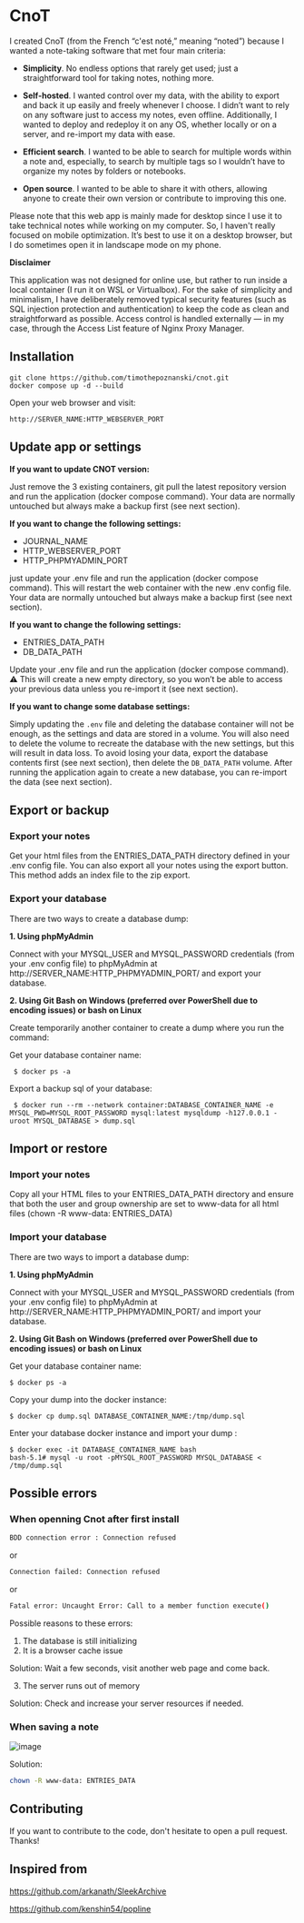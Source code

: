 # CnoT

I created CnoT (from the French “c'est noté,” meaning “noted”) because I wanted a note-taking software that met four main criteria:

- **Simplicity**. No endless options that rarely get used; just a straightforward tool for taking notes, nothing more.
 
- **Self-hosted**. I wanted control over my data, with the ability to export and back it up easily and freely whenever I choose. I didn’t want to rely on any software just to access my notes, even offline. Additionally, I wanted to deploy and redeploy it on any OS, whether locally or on a server, and re-import my data with ease.
 
- **Efficient search**. I wanted to be able to search for multiple words within a note and, especially, to search by multiple tags so I wouldn’t have to organize my notes by folders or notebooks.
 
- **Open source**. I wanted to be able to share it with others, allowing anyone to create their own version or contribute to improving this one.

Please note that this web app is mainly made for desktop since I use it to take technical notes while working on my computer. So, I haven't really focused on mobile optimization. It’s best to use it on a desktop browser, but I do sometimes open it in landscape mode on my phone.

**Disclaimer**

This application was not designed for online use, but rather to run inside a local container (I run it on WSL or Virtualbox). For the sake of simplicity and minimalism, I have deliberately removed typical security features (such as SQL injection protection and authentication) to keep the code as clean and straightforward as possible.
Access control is handled externally — in my case, through the Access List feature of Nginx Proxy Manager.

## Installation
 
```
git clone https://github.com/timothepoznanski/cnot.git
docker compose up -d --build
```

Open your web browser and visit:

`http://SERVER_NAME:HTTP_WEBSERVER_PORT`


## Update app or settings

**If you want to update CNOT version:** 

Just remove the 3 existing containers, git pull the latest repository version and run the application (docker compose command). Your data are normally untouched but always make a backup first (see next section).

**If you want to change the following settings:** 

- JOURNAL_NAME
- HTTP_WEBSERVER_PORT
- HTTP_PHPMYADMIN_PORT

just update your .env file and run the application (docker compose command). This will restart the web container with the new .env config file. Your data are normally untouched but always make a backup first (see next section).

**If you want to change the following settings:** 

- ENTRIES_DATA_PATH
- DB_DATA_PATH

Update your .env file and run the application (docker compose command). ⚠️ This will create a new empty directory, so you won’t be able to access your previous data unless you re-import it (see next section).

**If you want to change some database settings:**

Simply updating the `.env` file and deleting the database container will not be enough, as the settings and data are stored in a volume. You will also need to delete the volume to recreate the database with the new settings, but this will result in data loss. To avoid losing your data, export the database contents first (see next section), then delete the `DB_DATA_PATH` volume. After running the application again to create a new database, you can re-import the data (see next section). 

## Export or backup

### Export your notes ###

Get your html files from the ENTRIES_DATA_PATH directory defined in your .env config file.
You can also export all your notes using the export button. This method adds an index file to the zip export.

### Export your database ###

There are two ways to create a database dump:

**1. Using phpMyAdmin**

Connect with your MYSQL_USER and MYSQL_PASSWORD credentials (from your .env config file) to phpMyAdmin at http://SERVER_NAME:HTTP_PHPMYADMIN_PORT/ and export your database.

**2. Using Git Bash on Windows (preferred over PowerShell due to encoding issues) or bash on Linux**

Create temporarily another container to create a dump where you run the command:

  Get your database container name:

  ```
   $ docker ps -a
  ```

  Export a backup sql of your database: 
  
  ```
   $ docker run --rm --network container:DATABASE_CONTAINER_NAME -e MYSQL_PWD=MYSQL_ROOT_PASSWORD mysql:latest mysqldump -h127.0.0.1 -uroot MYSQL_DATABASE > dump.sql
  ```

## Import or restore

### Import your notes ### 

Copy all your HTML files to your ENTRIES_DATA_PATH directory and ensure that both the user and group ownership are set to www-data for all html files (chown -R www-data: ENTRIES_DATA)

### Import your database ### 

There are two ways to import a database dump:

**1. Using phpMyAdmin**

Connect with your MYSQL_USER and MYSQL_PASSWORD credentials (from your .env config file) to phpMyAdmin at http://SERVER_NAME:HTTP_PHPMYADMIN_PORT/ and import your database.

**2. Using Git Bash on Windows (preferred over PowerShell due to encoding issues) or bash on Linux**

  Get your database container name:

  ```
  $ docker ps -a
  ```

  Copy your dump into the docker instance:

  ```
  $ docker cp dump.sql DATABASE_CONTAINER_NAME:/tmp/dump.sql
  ```

  Enter your database docker instance and import your dump :
  
  ```
  $ docker exec -it DATABASE_CONTAINER_NAME bash
  bash-5.1# mysql -u root -pMYSQL_ROOT_PASSWORD MYSQL_DATABASE < /tmp/dump.sql
  ```

## Possible errors

### When openning Cnot after first install
 
 ```bash
BDD connection error : Connection refused
 ```

or

 ```bash
Connection failed: Connection refused
 ```

or 

 ```bash
Fatal error: Uncaught Error: Call to a member function execute()
 ```

Possible reasons to these errors:

1. The database is still initializing
2. It is a browser cache issue

Solution: Wait a few seconds, visit another web page and come back.

3. The server runs out of memory
   
Solution: Check and increase your server resources if needed.

### When saving a note

![image](https://github.com/user-attachments/assets/ab68d476-68bc-4d16-b5b7-dfc41480bef9)

Solution:

 ```bash
chown -R www-data: ENTRIES_DATA
 ```

## Contributing 

If you want to contribute to the code, don't hesitate to open a pull request. Thanks!

## Inspired from

https://github.com/arkanath/SleekArchive
 
https://github.com/kenshin54/popline
